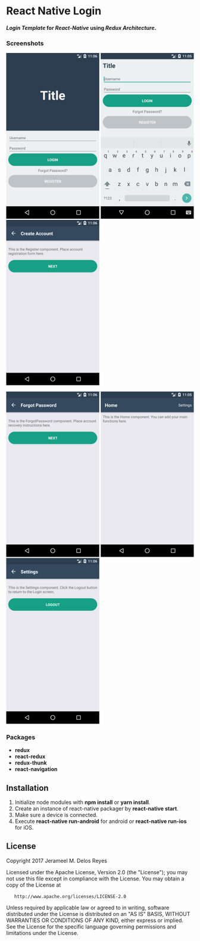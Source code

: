 # React Native Login

#### *Login Template* for *React-Native* using *Redux Architecture*.

### Screenshots
<p float="left">
<img src="./screenshots/01.png" width="250">
<img src="./screenshots/02.png" width="250">
<img src="./screenshots/03.png" width="250">
</p>

<p float="left">
<img src="./screenshots/04.png" width="250">
<img src="./screenshots/05.png" width="250">
<img src="./screenshots/06.png" width="250">
</p>

### Packages
- **redux**
- **react-redux**
- **redux-thunk**
- **react-navigation**

## Installation
1. Initialize node modules with **npm install** or **yarn install**.
2. Create an instance of react-native packager by **react-native start**.
3. Make sure a device is connected.
4. Execute **react-native run-android** for android or **react-native run-ios** for iOS.

## License

 Copyright 2017 Jerameel M. Delos Reyes

   Licensed under the Apache License, Version 2.0 (the "License");
   you may not use this file except in compliance with the License.
   You may obtain a copy of the License at

       http://www.apache.org/licenses/LICENSE-2.0

   Unless required by applicable law or agreed to in writing, software
   distributed under the License is distributed on an "AS IS" BASIS,
   WITHOUT WARRANTIES OR CONDITIONS OF ANY KIND, either express or implied.
   See the License for the specific language governing permissions and
limitations under the License.
